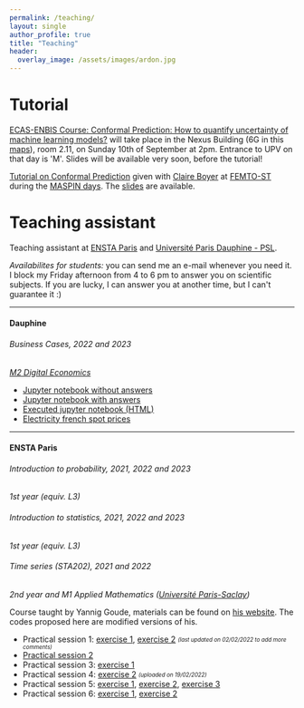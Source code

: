 ```yaml
---
permalink: /teaching/
layout: single
author_profile: true
title: "Teaching"
header:
  overlay_image: /assets/images/ardon.jpg
---
```


# Tutorial

[ECAS-ENBIS Course: Conformal Prediction: How to quantify uncertainty of machine learning models?](https://conferences.enbis.org/event/41/) will take place in the Nexus Building (6G in this [maps](https://www.upv.es/plano/plano-2d-en.html)), room 2.11, on Sunday 10th of September at 2pm. Entrance to UPV on that day is 'M'. Slides will be available very soon, before the tutorial!

[Tutorial on Conformal Prediction](https://claireboyer.github.io/tutorial-conformal-prediction/) given with [Claire Boyer](https://perso.lpsm.paris/~cboyer/) at [FEMTO-ST](https://www.femto-st.fr/en) during the [MASPIN days](https://www.femto-st.fr/fr/L-institut/evenements/2eme-edition-des-journees-maspin-mathematiques-appliquees-et-sciences-pour). The [slides](https://claireboyer.github.io/tutorial-conformal-prediction/slides_cp.pdf) are available.

# Teaching assistant

Teaching assistant at [ENSTA Paris](https://www.ensta-paris.fr/en) and [Université Paris Dauphine - PSL](https://dauphine.psl.eu/en/).

*Availabilites for students:* you can send me an e-mail whenever you need it. I block my Friday afternoon from 4 to 6 pm to answer you on scientific subjects. If you are lucky, I can answer you at another time, but I can't guarantee it :)

***
#### Dauphine

###### Business Cases, 2022 and 2023
*[M2 Digital Economics](https://dauphine.psl.eu/en/training/masters-degrees/quantitative-economics/m2-digital-economics)*

- [Jupyter notebook without answers](http://mzaffran.github.io/assets/files/Dauphine/EPF_Dauphine_2023.zip)
- [Jupyter notebook with answers](http://mzaffran.github.io/assets/files/Dauphine/EPF_Dauphine_2023_correction.zip)
- [Executed jupyter notebook (HTML)](http://mzaffran.github.io/assets/files/Dauphine/EPF_BusinessCases_answers.html)
- [Electricity french spot prices](http://mzaffran.github.io/assets/files/Dauphine/Data_2018_2021.csv)

***
#### ENSTA Paris

###### Introduction to probability, 2021, 2022 and 2023
*1st year (equiv. L3)*

###### Introduction to statistics, 2021, 2022 and 2023
*1st year (equiv. L3)*

###### Time series (STA202), 2021 and 2022
*2nd year and M1 Applied Mathematics ([Université Paris-Saclay](https://www.universite-paris-saclay.fr/en))*

Course taught by Yannig Goude, materials can be found on [his website](https://www.imo.universite-paris-saclay.fr/~goude/teaching.html). The codes proposed here are modified versions of his.

- Practical session 1: [exercise 1](http://mzaffran.github.io/assets/files/STA202/TP1/Exercise_1.R), [exercise 2](http://mzaffran.github.io/assets/files/STA202/TP1/Exercise_2.R) <sub><sup>*(last updated on 02/02/2022 to add more comments)*</sup></sub>
- [Practical session 2](http://mzaffran.github.io/assets/files/STA202/TP2/PS2_correction.R)
- Practical session 3: [exercise 1](http://mzaffran.github.io/assets/files/STA202/TP3/Exercise_1.R)
- Practical session 4: [exercise 2](http://mzaffran.github.io/assets/files/STA202/TP4/Exercise_2.R) <sub><sup>*(uploaded on 19/02/2022)*</sup></sub>
- Practical session 5: [exercise 1](http://mzaffran.github.io/assets/files/STA202/TP5/Exercise_1.R), [exercise 2](http://mzaffran.github.io/assets/files/STA202/TP5/Exercise_2.R), [exercise 3](http://mzaffran.github.io/assets/files/STA202/TP5/Exercise_3.R)
- Practical session 6: [exercise 1](http://mzaffran.github.io/assets/files/STA202/TP6/Exercise_1.R), [exercise 2](http://mzaffran.github.io/assets/files/STA202/TP6/Exercise_2.R)
